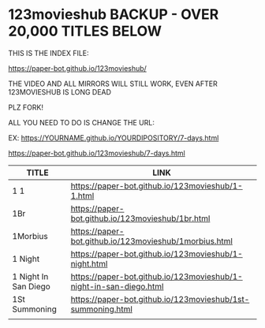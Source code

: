 # 123movieshub BACKUP - OVER 20,000 TITLES BELOW

THIS IS THE INDEX FILE:

https://paper-bot.github.io/123movieshub/

THE VIDEO AND ALL MIRRORS WILL STILL WORK, EVEN AFTER 123MOVIESHUB IS LONG DEAD

PLZ FORK!

ALL YOU NEED TO DO IS CHANGE THE URL:

EX: https://YOURNAME.github.io/YOURDIPOSITORY/7-days.html



https://paper-bot.github.io/123movieshub/7-days.html




| TITLE  | LINK |
| ------------- | ------------- |
|1 1|https://paper-bot.github.io/123movieshub/1-1.html|
|1Br|https://paper-bot.github.io/123movieshub/1br.html|
|1Morbius|https://paper-bot.github.io/123movieshub/1morbius.html|
|1 Night|https://paper-bot.github.io/123movieshub/1-night.html|
|1 Night In San Diego|https://paper-bot.github.io/123movieshub/1-night-in-san-diego.html|
|1St Summoning|https://paper-bot.github.io/123movieshub/1st-summoning.html|
|||


